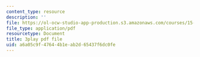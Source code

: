 ```yaml
---
content_type: resource
description: ''
file: https://ol-ocw-studio-app-production.s3.amazonaws.com/courses/15-071-the-analytics-edge-spring-2017/a6a05c9f47644b1eab2d65437f6dc0fe_exav1FKMfbw.pdf
file_type: application/pdf
resourcetype: Document
title: 3play pdf file
uid: a6a05c9f-4764-4b1e-ab2d-65437f6dc0fe
---
```

